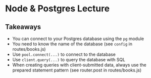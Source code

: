 # Node & Postgres Lecture

## Takeaways

* You can connect to your Postgres database using the `pg` module
* You need to know the name of the database (see `config` in routes/books.js)
* Use `pool.connect(...)` to connect to the database
* Use `client.query(...)` to query the database with SQL
* When creating queries with client-submitted data, always use the prepared statement pattern (see router.post in routes/books.js)
